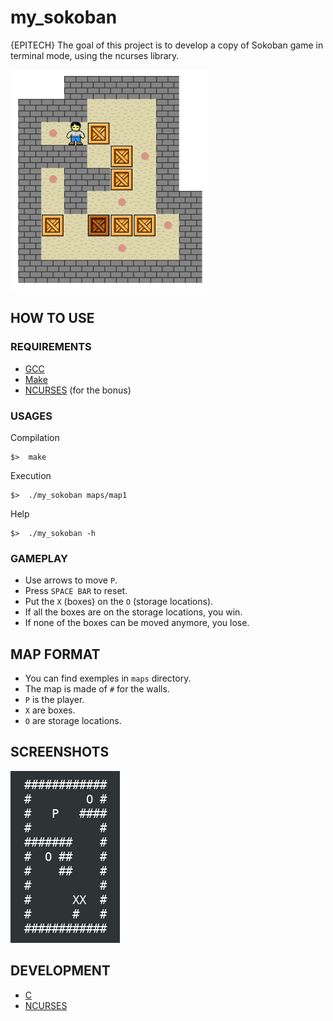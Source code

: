 # my_sokoban

{EPITECH} The goal of this project is to develop a copy of Sokoban game in terminal mode, using the ncurses library.

![Screenshot](screenshots/sokoban_screenshot.png)

## HOW TO USE

### REQUIREMENTS

* [GCC](https://gcc.gnu.org/)
* [Make](https://www.gnu.org/software/make/)
* [NCURSES](https://fr.wikipedia.org/wiki/Ncurses) (for the bonus)

### USAGES

Compilation

```
$>  make
```
Execution

```
$>  ./my_sokoban maps/map1
```

Help

```
$>  ./my_sokoban -h
```

### GAMEPLAY

* Use arrows to move ```P```.
* Press ```SPACE BAR``` to reset.
* Put the ```X``` (boxes) on the ```O``` (storage locations).
* If all the boxes are on the storage locations, you win.
* If none of the boxes can be moved anymore, you lose.

## MAP FORMAT

* You can find exemples in ```maps``` directory.
* The map is made of ```#``` for the walls.
* ```P``` is the player.
* ```X``` are boxes.
* ```O``` are storage locations.

## SCREENSHOTS

![Screenshot](screenshots/my_sokoban_screenshot.png)

## DEVELOPMENT

* [C](https://fr.wikipedia.org/wiki/C_(langage))
* [NCURSES](https://fr.wikipedia.org/wiki/Ncurses)

